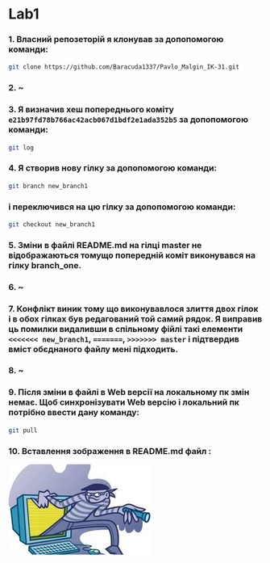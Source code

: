 # Lab1 

### 1. Власний репозеторій я клонував за допопомогою команди:
```sh
git clone https://github.com/Baracuda1337/Pavlo_Malgin_IK-31.git
``` 

### 2. ~

### 3. Я визначив хеш попереднього коміту `e21b97fd78b766ac42acb067d1bdf2e1ada352b5` за допопомогою команди:
```sh
git log
``` 

### 4. Я створив нову гілку за допопомогою команди:
```sh
git branch new_branch1
``` 
### і переключився на цю гілку за допопомогою команди:
```sh
git checkout new_branch1
```

### 5. Зміни в файлі README.md на гілці master не відображаються томущо попередній коміт виконувався на гілку branch_one.


### 6. ~

### 7. Конфлікт виник тому що виконувавлося злиття двох гілок і в обох гілках був редагований той самий рядок. Я виправив ць помилки видаливши в спільному фійлі такі елементи `<<<<<<< new_branch1`, `=======`, `>>>>>>> master` і підтвердив вміст обєднаного файлу мені підходить.

### 8. ~

### 9. Після зміни в файлі в Web версії на локальному пк змін немає. Щоб синхронізувати Web версію і локальний пк потрібно ввести дану команду:
```sh
git pull
```
### 10. Вставлення зображення в README.md файл :
![alt text](https://github.com/Baracuda1337/Pavlo_Malgin_IK-31/blob/master/lab1/images.jpg "Add foto") 
